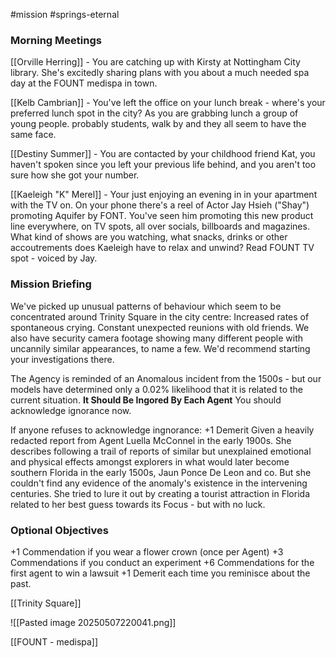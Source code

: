 #mission #springs-eternal 

### Morning Meetings
[[Orville Herring]] - You are catching up with Kirsty at Nottingham City library. She's excitedly sharing plans with you about a much needed spa day at the FOUNT medispa in town.

[[Kelb Cambrian]] - You've left the office on your lunch break - where's your preferred lunch spot in the city? As you are grabbing lunch a group of young people. probably students, walk by and they all seem to have the same face.

[[Destiny Summer]] - You are contacted by your childhood friend Kat, you haven't spoken since you left your previous life behind, and you aren't too sure how she got your number.

[[Kaeleigh "K" Merel]] - Your just enjoying an evening in in your apartment with the TV on. On your phone there's a reel of Actor Jay Hsieh ("Shay") promoting Aquifer by FONT. You've seen him promoting this new product line everywhere, on TV spots, all over socials, billboards and magazines.
What kind of shows are you watching, what snacks, drinks or other accoutrements does Kaeleigh have to relax and unwind?
Read FOUNT TV spot - voiced by Jay.

### Mission Briefing
We've picked up unusual patterns of behaviour which seem to be concentrated around Trinity Square in the city centre:
Increased rates of spontaneous crying.
Constant unexpected reunions with old friends.
We also have security camera footage showing many different people with uncannily similar appearances, to name a few.
We'd recommend starting your investigations there.

The Agency is reminded of an Anomalous incident from the 1500s - but our models have determined only a 0.02% likelihood that it is related to the current situation. **It Should Be Ingored By Each Agent**
You should acknowledge ignorance now.

If anyone refuses to acknowledge ingnorance: +1 Demerit
Given a heavily redacted report from Agent Luella McConnel in the early 1900s.
She describes following a trail of reports of similar but unexplained emotional and physical effects amongst explorers in what would later become southern Florida in the early 1500s, Jaun Ponce De Leon and co. But she couldn't find any evidence of the anomaly's existence in the intervening centuries. She tried to lure it out by creating a tourist attraction in Florida related to her best guess towards its Focus - but with no luck.

### Optional Objectives
+1 Commendation if you wear a flower crown (once per Agent)
+3 Commendations if you conduct an experiment
+6 Commendations for the first agent to win a lawsuit
+1 Demerit each time you reminisce about the past.

[[Trinity Square]]

![[Pasted image 20250507220041.png]]


[[FOUNT - medispa]]